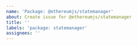 ```yaml
---
name: 'Package: @ethereumjs/statemanager'
about: Create issue for @ethereumjs/statemanager
title: ''
labels: 'package: statemanager'
assignees: ''
---
```

